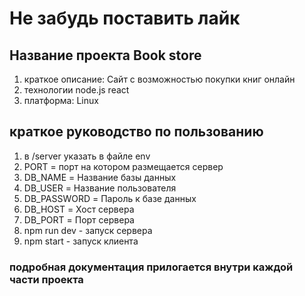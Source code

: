 # Не забудь поставить лайк

## Название проекта Book store

1. краткое описание: Сайт с возможностью покупки книг онлайн
2. технологии node.js react
3. платформа: Linux

## краткое руководство по пользованию

1. в /server указать в файле env
2. PORT = порт на котором размещается сервер
3. DB_NAME = Название базы данных
4. DB_USER = Название пользователя
5. DB_PASSWORD = Пароль к базе данных
6. DB_HOST = Хост сервера
7. DB_PORT = Порт сервера
8. npm run dev - запуск сервера
9. npm start - запуск клиента

### подробная документация прилогается внутри каждой части проекта
